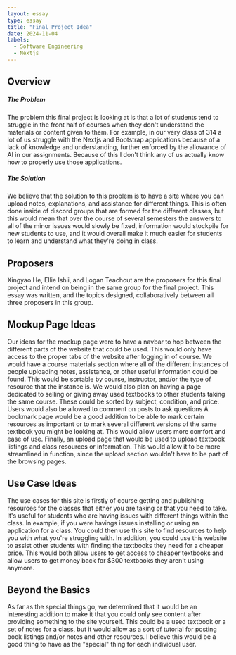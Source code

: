 ```yaml
---
layout: essay
type: essay
title: "Final Project Idea"
date: 2024-11-04
labels:
  - Software Engineering
  - Nextjs
---
```


## Overview
##### The Problem
  The problem this final project is looking at is that a lot of students tend to struggle in the front half of courses when they don't understand the materials or content given to them. For example, in our very class of 314 a lot of us struggle with the Nextjs and Bootstrap applications because of a lack of knowledge and understanding, further enforced by the allowance of AI in our assignments. Because of this I don't think any of us actually know how to properly use those applications.
##### The Solution
  We believe that the solution to this problem is to have a site where you can upload notes, explanations, and assistance for different things. This is often done inside of discord groups that are formed for the different classes, but this would mean that over the course of several semesters the answers to all of the minor issues would slowly be fixed, information would stockpile for new students to use, and it would overall make it much easier for students to learn and understand what they're doing in class.

## Proposers
  Xingyao He, Ellie Ishii, and Logan Teachout are the proposers for this final project and intend on being in the same group for the final project. This essay was written, and the topics designed, collaboratively between all three proposers in this group.

## Mockup Page Ideas
  Our ideas for the mockup page were to have a navbar to hop between the different parts of the website that could be used. This would only have access to the proper tabs of the website after logging in of course. We would have a course materials section where all of the different instances of people uploading notes, assistance, or other useful information could be found. This would be sortable by course, instructor, and/or the type of resource that the instance is.
  We would also plan on having a page dedicated to selling or giving away used textbooks to other students taking the same course. These could be sorted by subject, condition, and price. Users would also be allowed to comment on posts to ask questions
  A bookmark page would be a good addition to be able to mark certain resources as important or to mark several different versions of the same textbook you might be looking at. This would allow users more comfort and ease of use.
  Finally, an upload page that would be used to upload textbook listings and class resources or information. This would allow it to be more streamlined in function, since the upload section wouldn't have to be part of the browsing pages.

## Use Case Ideas
  The use cases for this site is firstly of course getting and publishing resources for the classes that either you are taking or that you need to take. It's useful for students who are having issues with different things within the class. In example, if you were havings issues installing or using an application for a class. You could then use this site to find resources to help you with what you're struggling with.
  In addition, you could use this website to assist other students with finding the textbooks they need for a cheaper price. This would both allow users to get access to cheaper textbooks and allow users to get money back for $300 textbooks they aren't using anymore.

## Beyond the Basics
  As far as the special things go, we determined that it would be an interesting addition to make it that you could only see content after providing something to the site yourself. This could be a used textbook or a set of notes for a class, but it would allow as a sort of tutorial for posting book listings and/or notes and other resources. I believe this would be a good thing to have as the "special" thing for each individual user.
